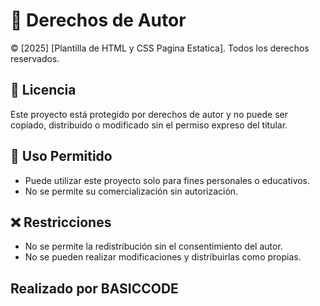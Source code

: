 # 📜 Derechos de Autor

© [2025] [Plantilla de HTML y CSS Pagina Estatica]. Todos los derechos reservados.

## 📌 Licencia
Este proyecto está protegido por derechos de autor y no puede ser copiado, distribuido o modificado sin el permiso expreso del titular.

## 📜 Uso Permitido
- Puede utilizar este proyecto solo para fines personales o educativos.
- No se permite su comercialización sin autorización.

## ❌ Restricciones
- No se permite la redistribución sin el consentimiento del autor.
- No se pueden realizar modificaciones y distribuirlas como propias.

## Realizado por BASICCODE